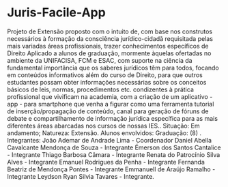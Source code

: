 # Juris-Facile-App
Projeto de Extensão proposto com o intuito de, com base nos construtos necessários à formação da consciência jurídico-cidadã requisitada pelas mais variadas áreas profissionais, trazer conhecimentos específicos de Direito Aplicado a alunos de graduação, mormente àquelas ofertadas no ambiente da UNIFACISA, FCM e ESAC, com suporte na ciência da fundamental importância que os saberes jurídicos têm para todos, focando em conteúdos informativos além do curso de Direito, para que outros estudantes possam obter informações necessárias sobre os conceitos básicos de leis, normas, procedimentos etc. condizentes à prática profissional que vivificam na academia, com a criação de um aplicativo - app - para smartphone que venha a figurar como uma ferramenta tutorial de inserção/propagação de conteúdo, canal para geração de fóruns de debate e compartilhamento de informação jurídica específica para as mais diferentes áreas abarcadas nos cursos de nossas IES..  Situação: Em andamento; Natureza: Extensão.  Alunos envolvidos: Graduação: (8) .   Integrantes:  João Ademar de Andrade Lima - Coordenador  Daniel Abella Cavalcante Mendonça de Souza - Integrante  Émerson dos Santos Cantalice - Integrante  Thiago Barbosa Câmara - Integrante  Renata do Patrocínio Silva Alves - Integrante  Emanuel Rodrigues da Penha - Integrante  Fernanda Beatriz de Mendonça Pontes - Integrante  Emmanuell de Araújo Ramalho - Integrante  Leydson Ryan Silvia Tavares - Integrante.
